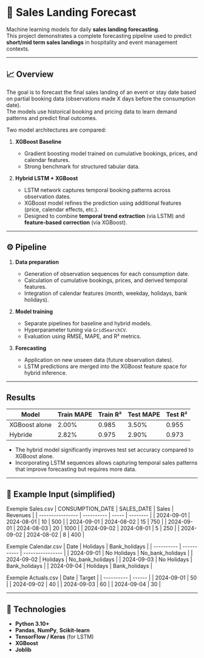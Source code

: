 # 🧠 Sales Landing Forecast  

Machine learning models for daily **sales landing forecasting**.  
This project demonstrates a complete forecasting pipeline used to predict **short/mid term sales landings** in hospitality and event management contexts.  

---

## 📈 Overview  

The goal is to forecast the final sales landing of an event or stay date based on partial booking data (observations made X days before the consumption date).  
The models use historical booking and pricing data to learn demand patterns and predict final outcomes.

Two model architectures are compared:  

1. **XGBoost Baseline**  
   - Gradient boosting model trained on cumulative bookings, prices, and calendar features.  
   - Strong benchmark for structured tabular data.  

2. **Hybrid LSTM + XGBoost**  
   - LSTM network captures temporal booking patterns across observation dates.  
   - XGBoost model refines the prediction using additional features (price, calendar effects, etc.).  
   - Designed to combine **temporal trend extraction** (via LSTM) and **feature-based correction** (via XGBoost).

---

## ⚙️ Pipeline  

1. **Data preparation**  
   - Generation of observation sequences for each consumption date.  
   - Calculation of cumulative bookings, prices, and derived temporal features.  
   - Integration of calendar features (month, weekday, holidays, bank holidays).  

2. **Model training**  
   - Separate pipelines for baseline and hybrid models.  
   - Hyperparameter tuning via `GridSearchCV`.  
   - Evaluation using RMSE, MAPE, and R² metrics.  

3. **Forecasting**  
   - Application on new unseen data (future observation dates).  
   - LSTM predictions are merged into the XGBoost feature space for hybrid inference.  

---

## Results 

| Model        | Train MAPE | Train R² | Test MAPE | Test R² |
| ------------ | ---------- | -------- | --------- | ------- |
| XGBoost alone| 2.00%      | 0.985    | 3.50%     | 0.955   |
| Hybride      | 2.82%      | 0.975    | 2.90%     | 0.973   |


- The hybrid model significantly improves test set accuracy compared to XGBoost alone.
- Incorporating LSTM sequences allows capturing temporal sales patterns that improve forecasting but requires more data.

---

## 🧩 Example Input (simplified)

Exemple Sales.csv
| CONSUMPTION_DATE | SALES_DATE | Sales | Revenues |
| ---------------- | ---------- | ----- | -------- |
| 2024-09-01       | 2024-08-01 | 10    | 500      |
| 2024-09-01       | 2024-08-02 | 15    | 750      |
| 2024-09-01       | 2024-08-03 | 20    | 1000     |
| 2024-09-02       | 2024-08-01 | 5     | 250      |
| 2024-09-02       | 2024-08-02 | 8     | 400      |


Exemple Calendar.csv 
| Date       | Holidays    | Bank_holidays    |
| ---------- | ----------- | ---------------- |
| 2024-09-01 | No Holidays | No_bank_holidays |
| 2024-09-02 | Holidays    | No_bank_holidays |
| 2024-09-03 | No Holidays | Bank_holidays    |
| 2024-09-04 | Holidays    | Bank_holidays    |


Exemple Actuals.csv
| Date       | Target |
| ---------- | ------ |
| 2024-09-01 | 50     |
| 2024-09-02 | 40     |
| 2024-09-03 | 60     |
| 2024-09-04 | 30     |


---

## 🧠 Technologies  

- **Python 3.10+**  
- **Pandas**, **NumPy**, **Scikit-learn**  
- **TensorFlow / Keras** (for LSTM)  
- **XGBoost**  
- **Joblib**
